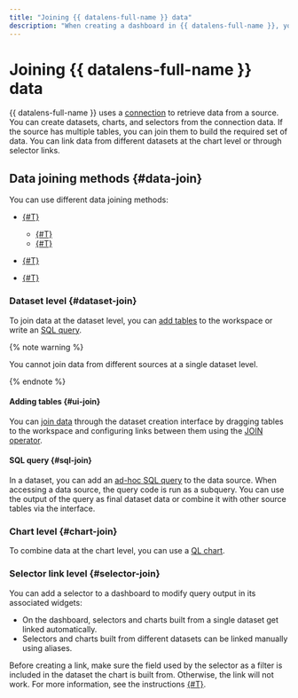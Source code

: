 ```yaml
---
title: "Joining {{ datalens-full-name }} data"
description: "When creating a dashboard in {{ datalens-full-name }}, you might want to use a link that determines how a selector affects one or more charts and other selectors. You can use links to filter the values of selectors and charts. This article describes how to join data from different datasets to set up links between widgets."
---
```


# Joining {{ datalens-full-name }} data

{{ datalens-full-name }} uses a [connection](connection.md) to retrieve data from a source. You can create datasets, charts, and selectors from the connection data. If the source has multiple tables, you can join them to build the required set of data. You can link data from different datasets at the chart level or through selector links.

## Data joining methods {#data-join}

You can use different data joining methods:

* [{#T}](#dataset-join)

  * [{#T}](#ui-join)
  * [{#T}](#sql-join)

* [{#T}](#chart-join)


* [{#T}](#selector-join)

### Dataset level {#dataset-join}

To join data at the dataset level, you can [add tables](#ui-join) to the workspace or write an [SQL query](#sql-join).

{% note warning %}

You cannot join data from different sources at a single dataset level.

{% endnote %}

#### Adding tables {#ui-join}

You can [join data](../operations/dataset/join-data.md) through the dataset creation interface by dragging tables to the workspace and configuring links between them using the [JOIN operator](dataset/data-model.md#source).

#### SQL query {#sql-join}

In a dataset, you can add an [ad-hoc SQL query](dataset/settings.md#sql-request-in-datatset) to the data source. When accessing a data source, the query code is run as a subquery. You can use the output of the query as final dataset data or combine it with other source tables via the interface.

### Chart level {#chart-join}


To combine data at the chart level, you can use a [QL chart](#sql-chart).



### Selector link level {#selector-join}

You can add a selector to a dashboard to modify query output in its associated widgets:

* On the dashboard, selectors and charts built from a single dataset get linked automatically.
* Selectors and charts built from different datasets can be linked manually using aliases.

Before creating a link, make sure the field used by the selector as a filter is included in the dataset the chart is built from. Otherwise, the link will not work. For more information, see the instructions [{#T}](../operations/dashboard/create-alias.md).


